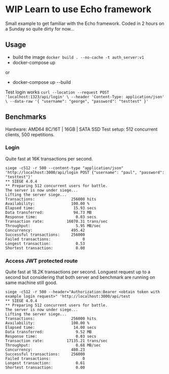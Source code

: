 # WIP Learn to use Echo framework

Small example to get familiar with the Echo framework. Coded in 2 hours on a Sunday so quite dirty for now...

## Usage

- build the image `docker build . --no-cache -t auth_server:v1`
- docker-compose up

or

- docker-compose up --build

Test login works `curl --location --request POST 'localhost:1323/api/login' \ --header 'Content-Type: application/json' \ --data-raw '{ "username": "george", "password": "testtest" }'`

## Benchmarks

Hardware: AMD64 8C/16T | 16GB | SATA SSD
Test setup: 512 concurrent clients, 500 repetitions.

### Login

Quite fast at 16K transactions per second.

```console
siege -c512 -r 500 --content-type "application/json" 'http://localhost:3000/api/login POST {"username": "paul", "password": "testtest"}'
** SIEGE 4.0.4
** Preparing 512 concurrent users for battle.
The server is now under siege...
Lifting the server siege...
Transactions:                256000 hits
Availability:                100.00 %
Elapsed time:                 15.93 secs
Data transferred:             94.73 MB
Response time:                 0.03 secs
Transaction rate:          16070.31 trans/sec
Throughput:                    5.95 MB/sec
Concurrency:                 495.42
Successful transactions:     256000
Failed transactions:              0
Longest transaction:           0.53
Shortest transaction:          0.00
```

### Access JWT protected route

Quite fast at 18.2K transactions per second. Longuest request up to a second but considering that both server and benchmark are running on same machine still good.

```console
siege -c512 -r 500 --header="Authorization:Bearer <obtain token with example login request>" 'http://localhost:3000/api/test
** SIEGE 4.0.4
** Preparing 512 concurrent users for battle.
The server is now under siege...
Lifting the server siege...
Transactions:                256000 hits
Availability:                100.00 %
Elapsed time:                 14.00 secs
Data transferred:              9.52 MB
Response time:                 0.03 secs
Transaction rate:          17135.21 trans/sec
Throughput:                    0.68 MB/sec
Concurrency:                 480.23
Successful transactions:     256000
Failed transactions:              0
Longest transaction:           0.61
Shortest transaction:          0.00

```
